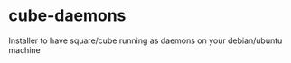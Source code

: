 cube-daemons
============

Installer to have square/cube running as daemons on your debian/ubuntu machine
